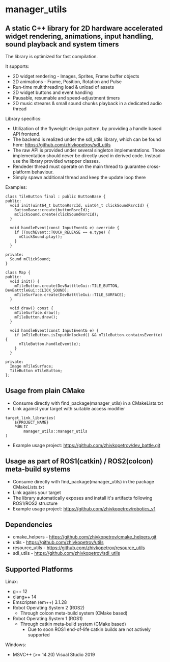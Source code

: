 # manager_utils

## A static C++ library for 2D hardware accelerated widget rendering, animations, input handling, sound playback and system timers
The library is optimized for fast compilation.

It supports:
- 2D widget rendering - Images, Sprites, Frame buffer objects
- 2D animations - Frame, Position, Rotation and Pulse
- Run-time multithreading load & unload of assets
- 2D widget buttons and event handling
- Pausable, resumable and speed-adjustment timers
- 2D music streams & small sound chunks playback in a dedicated audio thread

Library specifics:
- Utilization of the flyweight design pattern, by providing a handle based API frontend.
- The backend is realized under the sdl_utils library, which can be found here: https://github.com/zhivkopetrov/sdl_utils
- The raw API is provided under several singleton implementations.
Those implementation should never be directly used in derived code.
Instead use the library provided wrapper classes.
- Rendeder thread must operate on the main thread to guarantee cross-platform behaviour.
- Simply spawn additional thread and keep the update loop there

Examples:
```
class TileButton final : public ButtonBase {
public:
  void init(uint64_t buttonRsrcId, uint64_t clickSoundRsrcId) {
    ButtonBase::create(buttonRsrcId);
    mClickSound.create(clickSoundRsrcId);
  }

  void handleEvent(const InputEvent& e) override {
    if (TouchEvent::TOUCH_RELEASE == e.type) {
      mClickSound.play();
    }
  }
    
private:
  Sound mClickSound;  
}

class Map {
public:
  void init() {
    mTileButton.create(DevBatttleGui::TILE_BUTTON, DevBatttleGui::CLICK_SOUND);
    mTileSurface.create(DevBatttleGui::TILE_SURFACE);
  }

  void draw() const {
    mTileSurface.draw();
    mTileButton.draw();
  }
  
  void handleEvent(const InputEvent& e) {
    if (mTileButton.isInputUnlocked() && mTileButton.containsEvent(e) {
      mTileButton.handleEvent(e);
    }
  }

private:
  Image mTileSurface;
  TileButton mTileButton;
};

```

## Usage from plain CMake
- Consume directly with find_package(manager_utils) in a CMakeLists.txt
- Link against your target with suitable access modifier
```
target_link_libraries(
    ${PROJECT_NAME} 
    PUBLIC
        manager_utils::manager_utils
)
```
- Example usage project: https://github.com/zhivkopetrov/dev_battle.git

## Usage as part of ROS1(catkin) / ROS2(colcon) meta-build systems
- Consume directly with find_package(manager_utils) in the package CMakeLists.txt
- Link agains your target
- The library automatically exposes and install it's artifacts following ROS1/ROS2 structure
- Example usage project: https://github.com/zhivkopetrov/robotics_v1

## Dependencies
- cmake_helpers - https://github.com/zhivkopetrov/cmake_helpers.git
- utils - https://github.com/zhivkopetrov/utils
- resource_utils - https://github.com/zhivkopetrov/resource_utils
- sdl_utils - https://github.com/zhivkopetrov/sdl_utils

## Supported Platforms
Linux:
  - g++ 12
  - clang++ 14
  - Emscripten (em++) 3.1.28
  - Robot Operating System 2 (ROS2)
    - Through colcon meta-build system (CMake based)
  - Robot Operating System 1 (ROS1)
    - Through catkin meta-build system (CMake based)
      - Due to soon ROS1 end-of-life catkin builds are not actively supported

Windows:
  - MSVC++ (>= 14.20) Visual Studio 2019